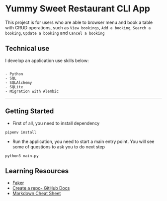 # Yummy Sweet Restaurant CLI App

This project is for users who are able to browser menu and book a table with CRUD operations, such as `View bookings`, `Add a booking`, `Search a booking`, `Update a booking` and `Cancel a booking`

## Technical use

I develop an application use skills below:

```console

- Python 
- SQL
- SQLAlchemy
- SQLite
- Migration with Alembic
```

***

## Getting Started

- First of all, you need to install dependency

```
pipenv install
```

- Run the application, you need to start a main entry point. You will see some of questions to ask you to do next step

```
python3 main.py 
```

## Learning Resources

- [Faker](https://pypi.org/project/Faker/0.7.4/)
- [Create a repo- GitHub Docs](https://docs.github.com/en/get-started/quickstart/create-a-repo)
- [Markdown Cheat Sheet](https://www.markdownguide.org/cheat-sheet/)
